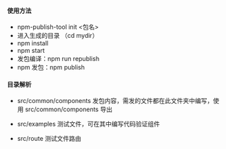 #### 使用方法

- npm-publish-tool init <包名>
- 进入生成的目录 （cd mydir）
- npm install
- npm start
- 发包编译：npm run republish
- npm 发包：npm publish

#### 目录解析

- src/common/components
  发包内容，需发的文件都在此文件夹中编写，使用 src/common/components 导出

- src/examples
  测试文件，可在其中编写代码验证组件

- src/route
  测试文件路由
